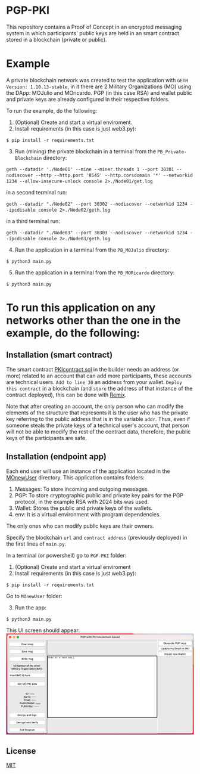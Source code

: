# PGP-PKI

This repository contains a Proof of Concept in an encrypted messaging system in which participants' public keys are held in an smart contract stored in a blockchain (private or public).

# Example

A private blockchain network was created to test the application with `GETH Version: 1.10.13-stable`, in it there are 2 Military Organizations (MO) using the DApp: MOJulio and MOricardo. PGP (in this case RSA) and wallet public and private keys are already configured in their respective folders.

To run the example, do the following:

1. (Optional) Create and start a virtual enviroment.
2. Install requirements (in this case is just web3.py):
```
$ pip install -r requirements.txt
```
3. Run (mining) the private blockchain in a terminal from the `PB_Private-Blockchain` directory:
```
geth --datadir './Node01' --mine --miner.threads 1 --port 30301 --nodiscover --http --http.port '8545' --http.corsdomain '*' --networkid 1234 --allow-insecure-unlock console 2>./Node01/get.log
```
in a second terminal run:
```
geth --datadir "./Node02" --port 30302 --nodiscover --networkid 1234 --ipcdisable console 2>./Node02/geth.log
```
in a third terminal run:
```
geth --datadir "./Node03" --port 30303 --nodiscover --networkid 1234 --ipcdisable console 2>./Node03/geth.log
```
4. Run the application in a terminal from the `PB_MOJulio` directory:
```
$ python3 main.py
```
5. Run the application in a terminal from the `PB_MORicardo` directory:
```
$ python3 main.py
```

# To run this application on any networks other than the one in the example, do the following:

## Installation (smart contract)

The smart contract [PKIcontract.sol](https://github.com/julio-cesar-leitao/PGP-PKI/blob/main/PKIcontract.sol) in the builder needs an address (or more) related to an account that can add more participants, these accounts are technical users. `Add to line 30` an address from your wallet. `Deploy this contract` in a blockchain (and `store` the address of that instance of the contract deployed), this can be done with [Remix](http://remix.ethereum.org/).

Note that after creating an account, the only person who can modify the elements of the structure that represents it is the user who has the private key referring to the public address that is in the variable `addr`. Thus, even if someone steals the private keys of a technical user's account, that person will not be able to modify the rest of the contract data, therefore, the public keys of the participants are safe.

## Installation (endpoint app)

Each end user will use an instance of the application located in the [MOnewUser](https://github.com/julio-cesar-leitao/PGP-PKI/tree/main/MOnewUser) directory. This application contains folders:
1. Messages: To store incoming and outgoing messages.
2. PGP: To store cryptographic public and private key pairs for the PGP protocol, in the example RSA with 2024 bits was used.
3. Wallet: Stores the public and private keys of the wallets.
4. env: It is a virtual environment with program dependencies.

The only ones who can modify public keys are their owners.

Specify the blockchain `url` and `contract address` (previously deployed) in the first lines of `main.py`.

In a terminal (or powershell) go to `PGP-PKI` folder:
1. (Optional) Create and start a virtual enviroment
2. Install requirements (in this case is just web3.py):
```
$ pip install -r requirements.txt
```

Go to `MOnewUser` folder:

3. Run the app:
```
$ python3 main.py
```

This UI screen should appear:
![alt text](images/UI.png)

## License
[MIT](https://choosealicense.com/licenses/mit/)

